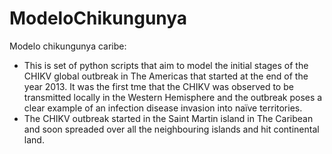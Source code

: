 # ModeloChikungunya
Modelo chikungunya caribe:
* This is set of python scripts that aim to model the initial stages of the CHIKV global outbreak in The Americas that started at the end of the year 2013. It was the first tme that the CHIKV was observed to be transmitted locally in the Western Hemisphere and the outbreak poses a clear example of an infection disease invasion into naïve territories. 
* The CHIKV outbreak started in the Saint Martin island in The Caribean and soon spreaded over all the neighbouring islands and hit continental land. 
